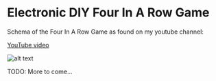 # Electronic DIY Four In A Row Game


Schema of the Four In A Row Game as found on my youtube channel:

[YouTube video](https://youtu.be/0vJKmzRA2LU)

![alt text](https://github.com/leonvandenbeukel/Four-In-A-Row/blob/master/Schema.png)

TODO: More to come...

